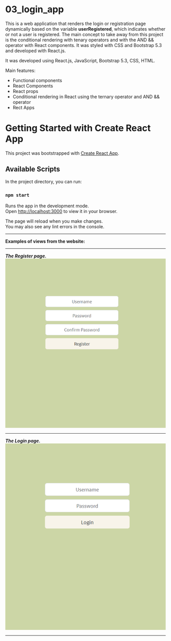 # 03_login_app</br>
This is a web application that renders the login or registration page dynamically based on the variable **userRegistered**, which indicates whether or not a user is registered. The main concept to take away from this project is the conditional rendering with tenary operators and with the AND && operator with React components. It was styled with CSS and Bootstrap 5.3 and developed with React.js. </br>


It was developed using React.js, JavaScript, Bootstrap 5.3, CSS, HTML.</br>

Main features:</br>
- Functional components</br>
- React Components</br>
- React props</br>
- Conditional rendering in React using the ternary operator and AND && operator </br>
- Rect Apps</br>

            
# Getting Started with Create React App

This project was bootstrapped with [Create React App](https://github.com/facebook/create-react-app).

## Available Scripts

In the project directory, you can run:

### `npm start`

Runs the app in the development mode.\
Open [http://localhost:3000](http://localhost:3000) to view it in your browser.

The page will reload when you make changes.\
You may also see any lint errors in the console.

---

**Examples of views from the website:**</br>

---

***The Register page.***</br>
![Screenshot](docs/img/01_img.png)</br>

---

***The Login page.***</br>
![Screenshot](docs/img/02_img.png)</br>

---